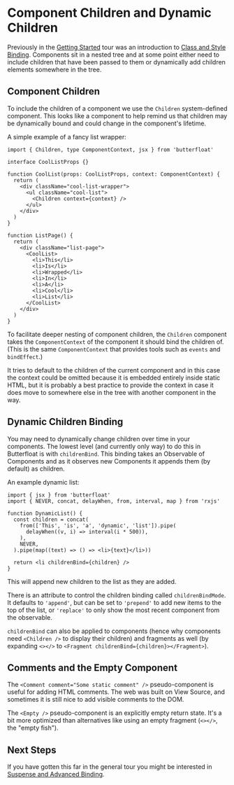 # Component Children and Dynamic Children

Previously in the [Getting Started][started] tour was an introduction
to [Class and Style Binding][style]. Components sit in a nested tree
and at some point either need to include children that have been
passed to them or dynamically add children elements somewhere in the
tree.

## Component Children

To include the children of a component we use the `Children`
system-defined component. This looks like a component to help remind
us that children may be dynamically bound and could change in the
component's lifetime.

A simple example of a fancy list wrapper:

```tsx
import { Children, type ComponentContext, jsx } from 'butterfloat'

interface CoolListProps {}

function CoolList(props: CoolListProps, context: ComponentContext) {
  return (
    <div className="cool-list-wrapper">
      <ul className="cool-list">
        <Children context={context} />
      </ul>
    </div>
  )
}

function ListPage() {
  return (
    <div className="list-page">
      <CoolList>
        <li>This</li>
        <li>Is</li>
        <li>Wrapped</li>
        <li>In</li>
        <li>A</li>
        <li>Cool</li>
        <li>List</li>
      </CoolList>
    </div>
  )
}
```

To facilitate deeper nesting of component children, the `Children`
component takes the `ComponentContext` of the component it should
bind the children of. (This is the same `ComponentContext` that
provides tools such as `events` and `bindEffect`.)

It tries to default to the children of the current component and in
this case the context could be omitted because it is embedded
entirely inside static HTML, but it is probably a best practice to
provide the context in case it does move to somewhere else in the
tree with another component in the way.

## Dynamic Children Binding

You may need to dynamically change children over time in your
components. The lowest level (and currently only way) to do this
in Butterfloat is with `childrenBind`. This binding takes an
Observable of Components and as it observes new Components it
appends them (by default) as children.

An example dynamic list:

```tsx
import { jsx } from 'butterfloat'
import { NEVER, concat, delayWhen, from, interval, map } from 'rxjs'

function DynamicList() {
  const children = concat(
    from(['This', 'is', 'a', 'dynamic', 'list']).pipe(
      delayWhen((v, i) => interval(i * 500)),
    ),
    NEVER,
  ).pipe(map((text) => () => <li>{text}</li>))

  return <li childrenBind={children} />
}
```

This will append new children to the list as they are added.

There is an attribute to control the children binding called
`childrenBindMode`. It defaults to `'append'`, but can be set
to `'prepend'` to add new items to the top of the list, or
`'replace'` to only show the most recent component from the
observable.

`childrenBind` can also be applied to components (hence why
components need `<Children />` to display their children) and
fragments as well (by expanding `<></>` to
`<Fragment childrenBind={children}></Fragment>`).

## Comments and the Empty Component

The `<Comment comment="Some static comment" />` pseudo-component is
useful for adding HTML comments. The web was built on View Source, and
sometimes it is still nice to add visible comments to the DOM.

The `<Empty />` pseudo-component is an explicitly empty return state.
It's a bit more optimized than alternatives like using an empty fragment
(`<></>`, the "empty fish").

## Next Steps

If you have gotten this far in the general tour you might be
interested in [Suspense and Advanced Binding][suspense].

[started]: ./getting-started.md
[style]: ./style.md
[suspense]: ./suspense.md
